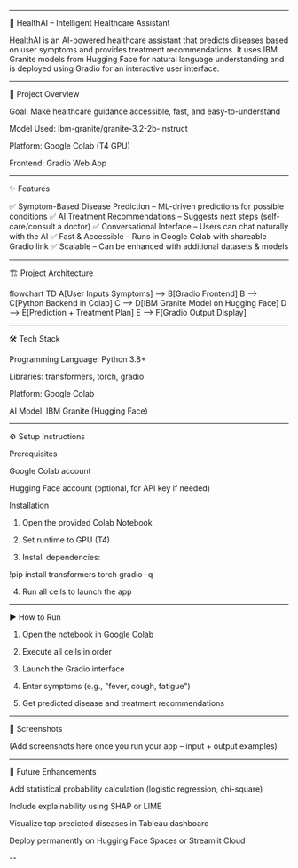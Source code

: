 


---

🏥 HealthAI – Intelligent Healthcare Assistant

HealthAI is an AI-powered healthcare assistant that predicts diseases based on user symptoms and provides treatment recommendations. It uses IBM Granite models from Hugging Face for natural language understanding and is deployed using Gradio for an interactive user interface.


---

📌 Project Overview

Goal: Make healthcare guidance accessible, fast, and easy-to-understand

Model Used: ibm-granite/granite-3.2-2b-instruct

Platform: Google Colab (T4 GPU)

Frontend: Gradio Web App



---

✨ Features

✅ Symptom-Based Disease Prediction – ML-driven predictions for possible conditions
✅ AI Treatment Recommendations – Suggests next steps (self-care/consult a doctor)
✅ Conversational Interface – Users can chat naturally with the AI
✅ Fast & Accessible – Runs in Google Colab with shareable Gradio link
✅ Scalable – Can be enhanced with additional datasets & models


---

🏗️ Project Architecture

flowchart TD
    A[User Inputs Symptoms] --> B[Gradio Frontend]
    B --> C[Python Backend in Colab]
    C --> D[IBM Granite Model on Hugging Face]
    D --> E[Prediction + Treatment Plan]
    E --> F[Gradio Output Display]


---

🛠️ Tech Stack

Programming Language: Python 3.8+

Libraries: transformers, torch, gradio

Platform: Google Colab

AI Model: IBM Granite (Hugging Face)



---

⚙️ Setup Instructions

Prerequisites

Google Colab account

Hugging Face account (optional, for API key if needed)


Installation

1. Open the provided Colab Notebook


2. Set runtime to GPU (T4)


3. Install dependencies:

!pip install transformers torch gradio -q


4. Run all cells to launch the app




---

▶️ How to Run

1. Open the notebook in Google Colab


2. Execute all cells in order


3. Launch the Gradio interface


4. Enter symptoms (e.g., "fever, cough, fatigue")


5. Get predicted disease and treatment recommendations




---

📸 Screenshots

(Add screenshots here once you run your app – input + output examples)


---

🚀 Future Enhancements

Add statistical probability calculation (logistic regression, chi-square)

Include explainability using SHAP or LIME

Visualize top predicted diseases in Tableau dashboard

Deploy permanently on Hugging Face Spaces or Streamlit Cloud



--

